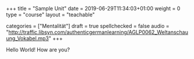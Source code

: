 +++
title = "Sample Unit"
date =  2019-06-29T11:34:03+01:00
weight = 0
type = "course"
layout = "teachable"

categories = ["Mentalität"]
draft = true
spellchecked = false
audio = "http://traffic.libsyn.com/authenticgermanlearning/AGLP0062_Weltanschauung_Vokabel.mp3"
+++

Hello World! How are you?